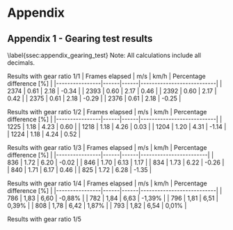 # Appendix

## Appendix 1 - Gearing test results
\label{ssec:appendix_gearing_test}
Note: All calculations include all decimals.

Results with gear ratio 1/1
| Frames elapsed | m/s  | km/h | Percentage difference [%] |
|----------------|------|------|---------------------------|
| 2374           | 0.61 | 2.18 |                     -0.34 |
| 2393           | 0.60 | 2.17 |                      0.46 |
| 2392           | 0.60 | 2.17 |                      0.42 |
| 2375           | 0.61 | 2.18 |                     -0.29 |
| 2376           | 0.61 | 2.18 |                     -0.25 |

Results with gear ratio 1/2
| Frames elapsed | m/s  | km/h | Percentage difference [%] |
|----------------|------|------|---------------------------|
| 1225           | 1.18 | 4.23 |                      0.60 |
| 1218           | 1.18 | 4.26 |                      0.03 |
| 1204           | 1.20 | 4.31 |                     -1.14 |
| 1224           | 1.18 | 4.24 |                      0.52 |

Results with gear ratio 1/3
| Frames elapsed | m/s  | km/h | Percentage difference [%] |
|----------------|------|------|------------------------|
| 836            | 1.72 | 6.20 |                  -0.02 |
| 846            | 1.70 | 6.13 |                   1.17 |
| 834            | 1.73 | 6.22 |                  -0.26 |
| 840            | 1.71 | 6.17 |                   0.46 |
| 825            | 1.72 | 6.28 |                  -1.35 |

Results with gear ratio 1/4
| Frames elapsed | m/s  | km/h | Percentage difference [%] |
|----------------|------|------|---------------------------|
| 786            | 1,83 | 6,60 | -0,88%                    |
| 782            | 1,84 | 6,63 | -1,39%                    |
| 796            | 1,81 | 6,51 | 0,39%                     |
| 808            | 1,78 | 6,42 | 1,87%                     |
| 793            | 1,82 | 6,54 | 0,01%                     |

Results with gear ratio 1/5
